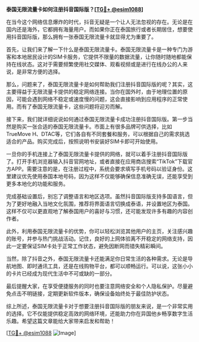 **泰国无限流量卡如何注册抖音国际版？[[TG💪+ @esim1088](https://t.me/s/esim1088)]**

在当今这个网络信息爆炸的时代，抖音无疑是一个让人无法忽视的存在。无论是在国内还是海外，它都拥有海量用户。而如果你正在泰国旅行或者长期居住，想要使用抖音国际版，那么拥有一张泰国无限流量卡就显得尤为重要了。

首先，让我们来了解一下什么是泰国无限流量卡。泰国无限流量卡是一种专门为游客和本地居民设计的SIM卡服务，它提供不限量的数据流量，让你随时随地都能保持在线状态。这对于需要频繁使用社交媒体、观看视频或是进行在线办公的人来说，是非常方便的选择。

那么，问题来了，泰国无限流量卡是如何帮助我们注册抖音国际版的呢？其实，这主要得益于无限流量卡提供的稳定网络连接。当你在国外时，由于地理位置的原因，可能会遇到网络不稳定或速度慢的问题，这会直接影响到应用程序的正常使用。而有了泰国无限流量卡，这些问题将迎刃而解。

接下来，我们就详细说说如何通过泰国无限流量卡成功注册抖音国际版。第一步当然是购买一张合适的泰国无限流量卡。市面上有很多品牌可供选择，比如TrueMove H、DTAC等，它们各自有不同套餐和服务，可以根据自己的需求挑选适合的产品。购买完成后，按照说明书安装好SIM卡即可开始使用。

一旦你的手机连接上了泰国无限流量卡提供的网络，就可以着手注册抖音国际版了。打开手机浏览器输入抖音官网地址，或者直接在应用商店搜索“TikTok”下载官方APP。需要注意的是，在注册过程中，系统会要求填写手机号码以验证身份。这里建议优先使用泰国本地号码，因为这样不仅能够确保信息准确无误，还能享受到更多本地化的功能和服务。

完成基础设置后，别忘了调整语言和地区选项。虽然抖音国际版支持多国语言，但为了更好地融入当地文化氛围，推荐将界面语言切换成泰语，并设置地区为泰国。这样不仅可以更直观地了解泰国用户的喜好与习惯，还可能发现许多有趣的内容创作者。

此外，利用泰国无限流量卡的优势，你可以轻松浏览其他用户的主页，关注感兴趣的账号，并参与热门挑战活动。记住，良好的上网体验离不开稳定的网络支持，因此一定要保证SIM卡处于正常工作状态，避免因断网而错失精彩瞬间。

当然，除了抖音之外，泰国无限流量卡还能满足你日常生活的各种需求。无论是导航地图、即时通讯工具，还是在线购物平台，都可以顺畅运行。可以说，这张小小的卡片已经成为现代生活中不可或缺的一部分。

最后提醒大家，在享受便捷服务的同时也要注意网络安全和个人隐私保护。尽量避免点击不明链接，定期更新软件版本，确保设备始终处于最佳防护状态。

综上所述，泰国无限流量卡对于想要注册抖音国际版的朋友来说，是一个非常实用的选择。它不仅能提供稳定高效的网络环境，还能助力你在异国他乡畅享数字生活乐趣。希望这篇文章能给大家带来启发和帮助！

[[TG💪+ @esim1088](https://t.me/s/esim1088) ![Image](https://i.postimg.cc/4NQfJmqS/Snipaste-2025-05-13-00-14-12.png)]